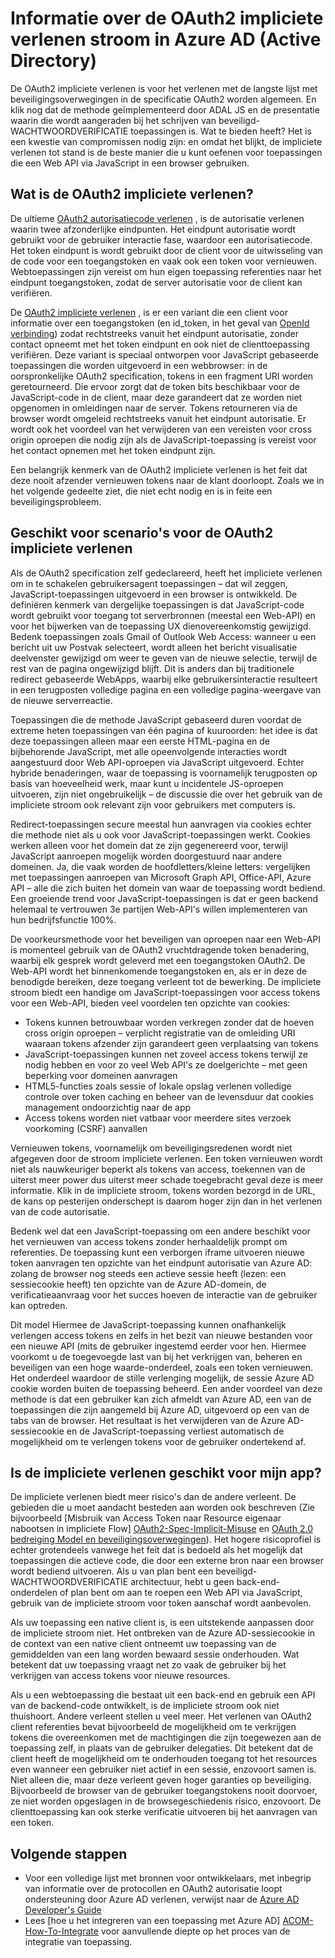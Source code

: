 <properties
   pageTitle="Informatie over de impliciete OAuth2 verlenen stroom in Azure Active Directory | Microsoft Azure"
   description="Lees meer over Azure Active Directory-implementatie van de impliciete OAuth2 verlenen stroom, en of het juiste voor uw toepassing is."
   services="active-directory"
   documentationCenter="dev-center-name"
   authors="vibronet"
   manager="mbaldwin"
   editor=""/>

<tags
   ms.service="active-directory"
   ms.devlang="na"
   ms.topic="article"
   ms.tgt_pltfrm="na"
   ms.workload="identity"
   ms.date="08/17/2016"
   ms.author="vittorib;bryanla"/>

# <a name="understanding-the-oauth2-implicit-grant-flow-in-azure-active-directory-ad"></a>Informatie over de OAuth2 impliciete verlenen stroom in Azure AD (Active Directory)

De OAuth2 impliciete verlenen is voor het verlenen met de langste lijst met beveiligingsoverwegingen in de specificatie OAuth2 worden algemeen. En klik nog dat de methode geïmplementeerd door ADAL JS en de presentatie waarin die wordt aangeraden bij het schrijven van beveiligd-WACHTWOORDVERIFICATIE toepassingen is. Wat te bieden heeft? Het is een kwestie van compromissen nodig zijn: en omdat het blijkt, de impliciete verlenen tot stand is de beste manier die u kunt oefenen voor toepassingen die een Web API via JavaScript in een browser gebruiken.

## <a name="what-is-the-oauth2-implicit-grant"></a>Wat is de OAuth2 impliciete verlenen?

De ultieme [OAuth2 autorisatiecode verlenen](https://tools.ietf.org/html/rfc6749#section-1.3.1) , is de autorisatie verlenen waarin twee afzonderlijke eindpunten. Het eindpunt autorisatie wordt gebruikt voor de gebruiker interactie fase, waardoor een autorisatiecode. Het token eindpunt is wordt gebruikt door de client voor de uitwisseling van de code voor een toegangstoken en vaak ook een token voor vernieuwen. Webtoepassingen zijn vereist om hun eigen toepassing referenties naar het eindpunt toegangstoken, zodat de server autorisatie voor de client kan verifiëren.

De [OAuth2 impliciete verlenen](https://tools.ietf.org/html/rfc6749#section-1.3.2) , is er een variant die een client voor informatie over een toegangstoken (en id_token, in het geval van [OpenId verbinding](http://openid.net/specs/openid-connect-core-1_0.html)) zodat rechtstreeks vanuit het eindpunt autorisatie, zonder contact opneemt met het token eindpunt en ook niet de clienttoepassing verifiëren. Deze variant is speciaal ontworpen voor JavaScript gebaseerde toepassingen die worden uitgevoerd in een webbrowser: in de oorspronkelijke OAuth2 specification, tokens in een fragment URI worden geretourneerd. Die ervoor zorgt dat de token bits beschikbaar voor de JavaScript-code in de client, maar deze garandeert dat ze worden niet opgenomen in omleidingen naar de server. Tokens retourneren via de browser wordt omgeleid rechtstreeks vanuit het eindpunt autorisatie. Er wordt ook het voordeel van het verwijderen van een vereisten voor cross origin oproepen die nodig zijn als de JavaScript-toepassing is vereist voor het contact opnemen met het token eindpunt zijn.

Een belangrijk kenmerk van de OAuth2 impliciete verlenen is het feit dat deze nooit afzender vernieuwen tokens naar de klant doorloopt. Zoals we in het volgende gedeelte ziet, die niet echt nodig en is in feite een beveiligingsprobleem.

## <a name="suitable-scenarios-for-the-oauth2-implicit-grant"></a>Geschikt voor scenario's voor de OAuth2 impliciete verlenen

Als de OAuth2 specification zelf gedeclareerd, heeft het impliciete verlenen om in te schakelen gebruikersagent toepassingen – dat wil zeggen, JavaScript-toepassingen uitgevoerd in een browser is ontwikkeld. De definiëren kenmerk van dergelijke toepassingen is dat JavaScript-code wordt gebruikt voor toegang tot serverbronnen (meestal een Web-API) en voor het bijwerken van de toepassing UX dienovereenkomstig gewijzigd. Bedenk toepassingen zoals Gmail of Outlook Web Access: wanneer u een bericht uit uw Postvak selecteert, wordt alleen het bericht visualisatie deelvenster gewijzigd om weer te geven van de nieuwe selectie, terwijl de rest van de pagina ongewijzigd blijft. Dit is anders dan bij traditionele redirect gebaseerde WebApps, waarbij elke gebruikersinteractie resulteert in een terugposten volledige pagina en een volledige pagina-weergave van de nieuwe serverreactie.

Toepassingen die de methode JavaScript gebaseerd duren voordat de extreme heten toepassingen van één pagina of kuuroorden: het idee is dat deze toepassingen alleen maar een eerste HTML-pagina en de bijbehorende JavaScript, met alle opeenvolgende interacties wordt aangestuurd door Web API-oproepen via JavaScript uitgevoerd. Echter hybride benaderingen, waar de toepassing is voornamelijk terugposten op basis van hoeveelheid werk, maar kunt u incidentele JS-oproepen uitvoeren, zijn niet ongebruikelijk – de discussie die over het gebruik van de impliciete stroom ook relevant zijn voor gebruikers met computers is.

Redirect-toepassingen secure meestal hun aanvragen via cookies echter die methode niet als u ook voor JavaScript-toepassingen werkt. Cookies werken alleen voor het domein dat ze zijn gegenereerd voor, terwijl JavaScript aanroepen mogelijk worden doorgestuurd naar andere domeinen. Ja, die vaak worden de hoofdletters/kleine letters: vergelijken met toepassingen aanroepen van Microsoft Graph API, Office-API, Azure API – alle die zich buiten het domein van waar de toepassing wordt bediend. Een groeiende trend voor JavaScript-toepassingen is dat er geen backend helemaal te vertrouwen 3e partijen Web-API's willen implementeren van hun bedrijfsfunctie 100%.

De voorkeursmethode voor het beveiligen van oproepen naar een Web-API is momenteel gebruik van de OAuth2 vruchtdragende token benadering, waarbij elk gesprek wordt geleverd met een toegangstoken OAuth2. De Web-API wordt het binnenkomende toegangstoken en, als er in deze de benodigde bereiken, deze toegang verleent tot de bewerking. De impliciete stroom biedt een handige om JavaScript-toepassingen voor access tokens voor een Web-API, bieden veel voordelen ten opzichte van cookies:

- Tokens kunnen betrouwbaar worden verkregen zonder dat de hoeven cross origin oproepen – verplicht registratie van de omleiding URI waaraan tokens afzender zijn garandeert geen verplaatsing van tokens
- JavaScript-toepassingen kunnen net zoveel access tokens terwijl ze nodig hebben en voor zo veel Web API's ze doelgerichte – met geen beperking voor domeinen aanvragen
- HTML5-functies zoals sessie of lokale opslag verlenen volledige controle over token caching en beheer van de levensduur dat cookies management ondoorzichtig naar de app
- Access tokens worden niet vatbaar voor meerdere sites verzoek voorkoming (CSRF) aanvallen

Vernieuwen tokens, voornamelijk om beveiligingsredenen wordt niet afgegeven door de stroom impliciete verlenen. Een token vernieuwen wordt niet als nauwkeuriger beperkt als tokens van access, toekennen van de uiterst meer power dus uiterst meer schade toegebracht geval deze is meer informatie. Klik in de impliciete stroom, tokens worden bezorgd in de URL, de kans op pesterijen onderschept is daarom hoger zijn dan in het verlenen van de code autorisatie.

Bedenk wel dat een JavaScript-toepassing om een andere beschikt voor het vernieuwen van access tokens zonder herhaaldelijk prompt om referenties. De toepassing kunt een verborgen iframe uitvoeren nieuwe token aanvragen ten opzichte van het eindpunt autorisatie van Azure AD: zolang de browser nog steeds een actieve sessie heeft (lezen: een sessiecookie heeft) ten opzichte van de Azure AD-domein, de verificatieaanvraag voor het succes hoeven de interactie van de gebruiker kan optreden. 

Dit model Hiermee de JavaScript-toepassing kunnen onafhankelijk verlengen access tokens en zelfs in het bezit van nieuwe bestanden voor een nieuwe API (mits de gebruiker ingestemd eerder voor hen. Hiermee voorkomt u de toegevoegde last van bij het verkrijgen van, beheren en beveiligen van een hoge waarde-onderdeel, zoals een token vernieuwen. Het onderdeel waardoor de stille verlenging mogelijk, de sessie Azure AD cookie worden buiten de toepassing beheerd. Een ander voordeel van deze methode is dat een gebruiker kan zich afmeldt van Azure AD, een van de toepassingen die zijn aangemeld bij Azure AD, uitgevoerd op een van de tabs van de browser. Het resultaat is het verwijderen van de Azure AD-sessiecookie en de JavaScript-toepassing verliest automatisch de mogelijkheid om te verlengen tokens voor de gebruiker ondertekend af.

## <a name="is-the-implicit-grant-suitable-for-my-app"></a>Is de impliciete verlenen geschikt voor mijn app?

De impliciete verlenen biedt meer risico's dan de andere verleent. De gebieden die u moet aandacht besteden aan worden ook beschreven (Zie bijvoorbeeld [Misbruik van Access Token naar Resource eigenaar nabootsen in impliciete Flow] [ OAuth2-Spec-Implicit-Misuse] en [OAuth 2.0 bedreiging Model en beveiligingsoverwegingen][OAuth2-Threat-Model-And-Security-Implications]). Het hogere risicoprofiel is echter grotendeels vanwege het feit dat is bedoeld als het mogelijk dat toepassingen die actieve code, die door een externe bron naar een browser wordt bediend uitvoeren. Als u van plan bent een beveiligd-WACHTWOORDVERIFICATIE architectuur, hebt u geen back-end-onderdelen of plan bent om aan te roepen een Web API via JavaScript, gebruik van de impliciete stroom voor token aanschaf wordt aanbevolen.

Als uw toepassing een native client is, is een uitstekende aanpassen door de impliciete stroom niet. Het ontbreken van de Azure AD-sessiecookie in de context van een native client ontneemt uw toepassing van de gemiddelden van een lang worden bewaard sessie onderhouden. Wat betekent dat uw toepassing vraagt net zo vaak de gebruiker bij het verkrijgen van access tokens voor nieuwe resources.

Als u een webtoepassing die bestaat uit een back-end en gebruik een API van de backend-code ontwikkelt, is de impliciete stroom ook niet thuishoort. Andere verleent stellen u veel meer. Het verlenen van OAuth2 client referenties bevat bijvoorbeeld de mogelijkheid om te verkrijgen tokens die overeenkomen met de machtigingen die zijn toegewezen aan de toepassing zelf, in plaats van de gebruiker delegaties. Dit betekent dat de client heeft de mogelijkheid om te onderhouden toegang tot het resources even wanneer een gebruiker niet actief in een sessie, enzovoort samen is. Niet alleen die, maar deze verleent geven hoger garanties op beveiliging. Bijvoorbeeld de browser van de gebruiker toegangstokens nooit doorvoer, ze niet worden opgeslagen in de browsegeschiedenis risico, enzovoort. De clienttoepassing kan ook sterke verificatie uitvoeren bij het aanvragen van een token.

## <a name="next-steps"></a>Volgende stappen

- Voor een volledige lijst met bronnen voor ontwikkelaars, met inbegrip van informatie over de protocollen en OAuth2 autorisatie loopt ondersteuning door Azure AD verlenen, verwijst naar de [Azure AD Developer's Guide][AAD-Developers-Guide]
- Lees [hoe u het integreren van een toepassing met Azure AD]  [ ACOM-How-To-Integrate] voor aanvullende diepte op het proces van de integratie van toepassing.

<!--Image references-->

<!--Reference style links in use-->
[AAD-Developers-Guide]: active-directory-developers-guide.md
[ACOM-How-And-Why-Apps-Added-To-AAD]: active-directory-how-applications-are-added.md
[ACOM-How-To-Integrate]: active-directory-how-to-integrate.md
[OAuth2-Spec-Implicit-Misuse]: https://tools.ietf.org/html/rfc6749#section-10.16 
[OAuth2-Threat-Model-And-Security-Implications]: https://tools.ietf.org/html/rfc6819

